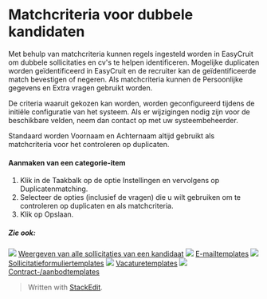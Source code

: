 # Matchcriteria voor dubbele kandidaten

Met behulp van matchcriteria kunnen regels ingesteld worden in EasyCruit om dubbele sollicitaties en cv's te helpen identificeren. Mogelijke duplicaten worden geïdentificeerd in EasyCruit en de recruiter kan de geïdentificeerde match bevestigen of negeren. Als matchcriteria kunnen de Persoonlijke gegevens en Extra vragen gebruikt worden.

De criteria waaruit gekozen kan worden, worden geconfigureerd tijdens de initiële configuratie van het systeem. Als er wijzigingen nodig zijn voor de beschikbare velden, neem dan contact op met uw systeembeheerder.

Standaard worden  Voornaam  en  Achternaam  altijd gebruikt als matchcriteria voor het controleren op duplicaten.

#### Aanmaken van een categorie-item

1.  Klik in de  Taakbalk  op de optie  Instellingen  en vervolgens op  Duplicatenmatching.
2.  Selecteer de opties (inclusief de vragen) die u wilt gebruiken om te controleren op duplicaten en als matchcriteria.
3.  Klik op  Opslaan.  
    

##### Zie ook:

![](../Resources/Images/icon-document-link.png)  [Weergeven van alle sollicitaties van een kandidaat](viewing_a_candidates_multiple_applications.htm)
![](../Resources/Images/icon-document-link.png)  [E-mailtemplates](response_emails.htm)
![](../Resources/Images/icon-document-link.png)  [Sollicitatieformuliertemplates](application_templates.htm)
![](../Resources/Images/icon-document-link.png)  [Vacaturetemplates](vacancy_templates.htm)
![](../Resources/Images/icon-document-link.png)  [Contract-/aanbodtemplates](employment_contacts.htm)


> Written with [StackEdit](https://stackedit.io/).
<!--stackedit_data:
eyJoaXN0b3J5IjpbMjEwNDUyODU4N119
-->